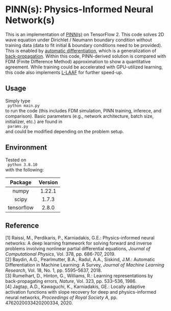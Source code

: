# PINN(s): Physics-Informed Neural Network(s)

This is an implementation of [PINN(s)](https://doi.org/10.1016/j.jcp.2018.10.045) on TensorFlow 2. This code solves 2D wave equation under Dirichlet / Neumann boundary condition without training data (data to fit initial & boundary conditions need to be provided). This is enabled by [automatic differentiation](https://arxiv.org/abs/1502.05767), which is a generalization of [back-propagation](https://doi.org/10.1038/323533a0). Within this code, PINN-derived solution is compared with FDM (Finite Difference Method) approximation to show a quantitative agreement. While training could be accelerated with GPU-utilized learning, this code also implements [L-LAAF](https://doi.org/10.1098/rspa.2020.0334) for further speed-up. 

## Usage
Simply type
<br>
<code>
  python main.py
</code>
<br>
to run the code (this includes FDM simulation, PINN training, inferece, and comparison). Basic parameters (e.g., network architecture, batch size, initializer, etc.) are found in 
<br>
<code>
  params.py
</code>
<br>
and could be modified depending on the problem setup. 

## Environment
Tested on 
<br>
<code>
  python 3.8.10
</code>
<br>
with the following:

|Package                      |Version|
| :---: | :---: |
|numpy                        |1.22.1|
|scipy                        |1.7.3|
|tensorflow                   |2.8.0|

## Reference
[1] Raissi, M., Perdikaris, P., Karniadakis, G.E.: Physics-informed neural networks: A deep learning framework for solving forward and inverse problems involving nonlinear partial differential equations, *Journal of Computational Physics*, Vol. 378, pp. 686-707, 2019. 
<br>
[2] Baydin, A.G., Pearlmutter, B.A., Radul, A.A., Siskind, J.M.: Automatic Differentiation in Machine Learning: A Survey, *Journal of Machine Learning Research*, Vol. 18, No. 1, pp. 5595–5637, 2018. 
<br>
[3] Rumelhart, D., Hinton, G., Williams, R.: Learning representations by back-propagating errors, *Nature*, Vol. 323, pp. 533–536, 1986. 
<br>
[4] Jagtap, A.D., Kawaguchi, K., Karniadakis, GE.: Locally adaptive activation functions with slope recovery for deep and physics-informed neural networks, *Proceedings of Royal Society A*, pp. 4762020033420200334, 2020. 
